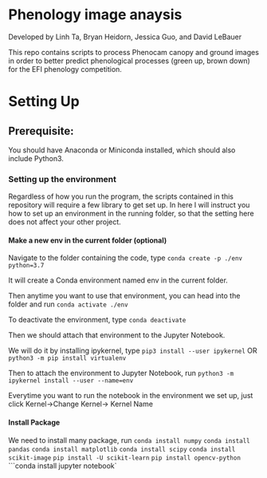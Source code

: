 # Phenology image anaysis

Developed by Linh Ta, Bryan Heidorn, Jessica Guo, and David LeBauer

This repo contains scripts to process Phenocam canopy and ground images in order to better predict phenological processes (green up, brown down) for the EFI phenology competition. 


# Setting Up

## Prerequisite:
You should have Anaconda or Miniconda installed, which should also include Python3. 

### Setting up the environment

Regardless of how you run the program, the scripts contained in this repository will require a few library to get set up. In here I will instruct you how to set up an environment in the running folder, so that the setting here does not affect your other project.

#### Make a new env in the current folder (optional)

Navigate to the folder containing the code, type
    ```conda create -p ./env python=3.7```

It will create a Conda environment named env in the current folder. 

Then anytime you want to use that environment, you can head into the folder and run
    ```conda activate ./env```
    
To deactivate the environment, type
    ```conda deactivate```
    
Then we should attach that environment to the Jupyter Notebook. 

We will do it by installing ipykernel, type
    ```pip3 install --user ipykernel```
    OR
    ```python3 -m pip install virtualenv```
    
Then to attach the environment to Jupyter Notebook, run
    ```python3 -m ipykernel install --user --name=env```
    
Everytime you want to run the notebook in the environment we set up, just click Kernel->Change Kernel-> Kernel Name
    
#### Install Package

We need to install many package, run
    ```conda install numpy```
    ```conda install pandas```
    ```conda install matplotlib```
    ```conda install scipy```
    ```conda install scikit-image```
    ```pip install -U scikit-learn```
    ```pip install opencv-python```
    ```conda install jupyter notebook`
